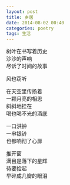 ```yaml
---
layout: post
title: 乡居
date: 2014-08-02 00:40
categories: poetry
tags: 生活
---
```


树叶在书写着历史  
沙沙的声响  
尽诉了时间的故事  

风也窃听  

在天空里传扬着  
一颗月亮的相思  
斜斜地挂在  
喝也喝不光的酒底  

一口洪钟  
一串银铃  
也都响彻了心扉  

推开窗  
满目是落下的星辉  
待要拾起  
早碎成几瓣的眼泪  